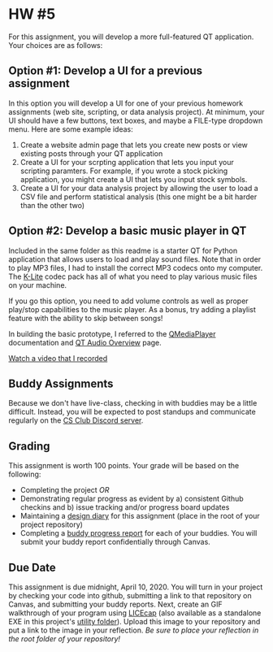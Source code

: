 # HW #5
For this assignment, you will develop a more full-featured QT application.  Your choices are as follows:

## Option #1: Develop a UI for a previous assignment
In this option you will develop a UI for one of your previous homework assignments (web site, scripting, or data analysis project).  At minimum, your UI should have a few buttons, text boxes, and maybe a FILE-type dropdown menu.  Here are some example ideas:

1. Create a website admin page that lets you create new posts or view existing posts through your QT application
2. Create a UI for your scrpting application that lets you input your scripting paramters. For example, if you wrote a stock picking application, you might create a UI that lets you input stock symbols.
3. Create a UI for your data analysis project by allowing the user to load a CSV file and perform statistical analysis (this one might be a bit harder than the other two)

## Option #2: Develop a basic music player in QT
Included in the same folder as this readme is a starter QT for Python application that allows users to load and play sound files.  Note that in order to play MP3 files, I had to install the correct MP3 codecs onto my computer.  The [K-Lite](https://www.codecguide.com/download_k-lite_codec_pack_basic.htm) codec pack has all of what you need to play various music files on your machine.

If you go this option, you need to add volume controls as well as proper play/stop capabilities to the music player.  As a bonus, try adding a playlist feature with the ability to skip between songs!  

In building the basic prototype, I referred to the [QMediaPlayer](https://doc.qt.io/qtforpython/PySide2/QtMultimedia/QMediaPlayer.html?highlight=qmediaplayer#PySide2.QtMultimedia.QMediaPlayer) documentation and [QT Audio Overview](https://doc.qt.io/qt-5/audiooverview.html) page.

[Watch a video that I recorded](https://humboldtstate.zoom.us/rec/play/vsd-drz6rDo3HdyRswSDA_5_W461Jqis03dM-qcFmEa1WnkFNFGjb7pGauuNWI8Ue_fI38oVdjCzoLhK?autoplay=true&startTime=1585504296000)

## Buddy Assignments
Because we don't have live-class, checking in with buddies may be a little difficult.  Instead, you will be expected to post standups and communicate regularly on the [CS Club Discord server](https://discordapp.com/invite/V5WbbxD).  

## Grading
This assignment is worth 100 points.  Your grade will be based on the following:
* Completing the project *_OR_*
* Demonstrating regular progress as evident by a) consistent Github checkins and b) issue tracking and/or progress board updates
* Maintaining a [design diary](../design_diary_prompts.md) for this assignment (place in the root of your project repository)
* Completing a [buddy progress report](../buddy_report.md) for each of your buddies.  You will submit your buddy report confidentially through Canvas.

## Due Date
This assignment is due midnight, April 10, 2020.  You will turn in your project by checking your code into github, submitting a link to that repository on Canvas, and submitting your buddy reports. Next, create an GIF walkthrough of your program using [LICEcap](https://www.cockos.com/licecap/) (also available as a standalone EXE in this project's [utility folder](../../utils)).  Upload this image to your repository and put a link to the image in your reflection. *Be sure to place your reflection in _the root folder_ of your repository!* 
